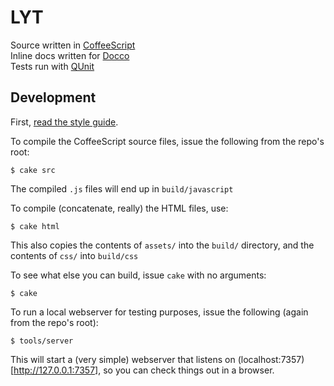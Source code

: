 # LYT

Source written in [CoffeeScript](http://jashkenas.github.com/coffee-script/)  
Inline docs written for [Docco](http://jashkenas.github.com/docco/)  
Tests run with [QUnit](http://docs.jquery.com/QUnit)


## Development

First, [read the style guide](/Notalib/LYT/wiki/Style-Guide).

To compile the CoffeeScript source files, issue the following from the repo's root:

    $ cake src

The compiled `.js` files will end up in `build/javascript`

To compile (concatenate, really) the HTML files, use:

    $ cake html

This also copies the contents of `assets/` into the `build/` directory, and the contents of `css/` into `build/css`

To see what else you can build, issue `cake` with no arguments:

    $ cake

To run a local webserver for testing purposes, issue the following (again from the repo's root):

    $ tools/server

This will start a (very simple) webserver that listens on (localhost:7357)[http://127.0.0.1:7357], so you can check things out in a browser.
